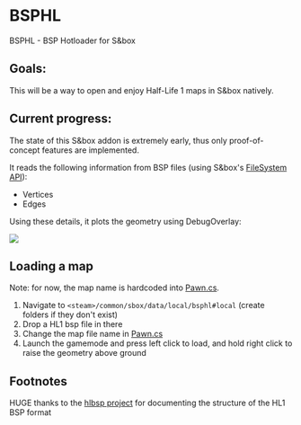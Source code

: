 # BSPHL
BSPHL - BSP Hotloader for S&amp;box

## Goals:
This will be a way to open and enjoy Half-Life 1 maps in S&box natively.

## Current progress:
The state of this S&box addon is extremely early, thus only proof-of-concept features are implemented.

It reads the following information from BSP files (using S&box's [FileSystem API](https://wiki.facepunch.com/sbox/FileSystem)):
- Vertices
- Edges

Using these details, it plots the geometry using DebugOverlay:

![](preview_snark_pit.gif)

## Loading a map
Note: for now, the map name is hardcoded into [Pawn.cs](code/Pawn.cs#L78).
1. Navigate to `<steam>/common/sbox/data/local/bsphl#local` (create folders if they don't exist)
2. Drop a HL1 bsp file in there
3. Change the map file name in [Pawn.cs](code/Pawn.cs#L78)
4. Launch the gamemode and press left click to load, and hold right click to raise the geometry above ground

## Footnotes
HUGE thanks to the [hlbsp project](https://hlbsp.sourceforge.net/index.php?content=bspdef) for documenting the structure of the HL1 BSP format
